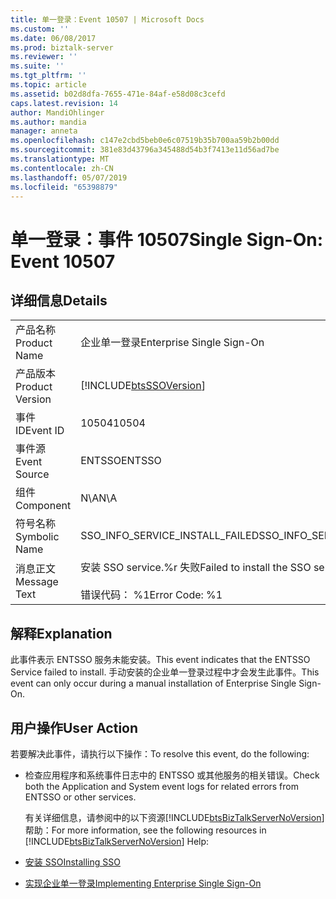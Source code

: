 ```yaml
---
title: 单一登录：Event 10507 | Microsoft Docs
ms.custom: ''
ms.date: 06/08/2017
ms.prod: biztalk-server
ms.reviewer: ''
ms.suite: ''
ms.tgt_pltfrm: ''
ms.topic: article
ms.assetid: b02d8dfa-7655-471e-84af-e58d08c3cefd
caps.latest.revision: 14
author: MandiOhlinger
ms.author: mandia
manager: anneta
ms.openlocfilehash: c147e2cbd5beb0e6c07519b35b700aa59b2b00dd
ms.sourcegitcommit: 381e83d43796a345488d54b3f7413e11d56ad7be
ms.translationtype: MT
ms.contentlocale: zh-CN
ms.lasthandoff: 05/07/2019
ms.locfileid: "65398879"
---
```

# <a name="single-sign-on-event-10507"></a><span data-ttu-id="c20c6-102">单一登录：事件 10507</span><span class="sxs-lookup"><span data-stu-id="c20c6-102">Single Sign-On: Event 10507</span></span>
## <a name="details"></a><span data-ttu-id="c20c6-103">详细信息</span><span class="sxs-lookup"><span data-stu-id="c20c6-103">Details</span></span>  

|                 |                                                                 |
|-----------------|-----------------------------------------------------------------|
|  <span data-ttu-id="c20c6-104">产品名称</span><span class="sxs-lookup"><span data-stu-id="c20c6-104">Product Name</span></span>   |                    <span data-ttu-id="c20c6-105">企业单一登录</span><span class="sxs-lookup"><span data-stu-id="c20c6-105">Enterprise Single Sign-On</span></span>                    |
| <span data-ttu-id="c20c6-106">产品版本</span><span class="sxs-lookup"><span data-stu-id="c20c6-106">Product Version</span></span> |   [!INCLUDE[btsSSOVersion](../includes/btsssoversion-md.md)]    |
|    <span data-ttu-id="c20c6-107">事件 ID</span><span class="sxs-lookup"><span data-stu-id="c20c6-107">Event ID</span></span>     |                              <span data-ttu-id="c20c6-108">10504</span><span class="sxs-lookup"><span data-stu-id="c20c6-108">10504</span></span>                              |
|  <span data-ttu-id="c20c6-109">事件源</span><span class="sxs-lookup"><span data-stu-id="c20c6-109">Event Source</span></span>   |                             <span data-ttu-id="c20c6-110">ENTSSO</span><span class="sxs-lookup"><span data-stu-id="c20c6-110">ENTSSO</span></span>                              |
|    <span data-ttu-id="c20c6-111">组件</span><span class="sxs-lookup"><span data-stu-id="c20c6-111">Component</span></span>    |                               <span data-ttu-id="c20c6-112">N\A</span><span class="sxs-lookup"><span data-stu-id="c20c6-112">N\A</span></span>                               |
|  <span data-ttu-id="c20c6-113">符号名称</span><span class="sxs-lookup"><span data-stu-id="c20c6-113">Symbolic Name</span></span>  |                 <span data-ttu-id="c20c6-114">SSO_INFO_SERVICE_INSTALL_FAILED</span><span class="sxs-lookup"><span data-stu-id="c20c6-114">SSO_INFO_SERVICE_INSTALL_FAILED</span></span>                 |
|  <span data-ttu-id="c20c6-115">消息正文</span><span class="sxs-lookup"><span data-stu-id="c20c6-115">Message Text</span></span>   | <span data-ttu-id="c20c6-116">安装 SSO service.%r 失败</span><span class="sxs-lookup"><span data-stu-id="c20c6-116">Failed to install the SSO service.%r</span></span><br /><br /> <span data-ttu-id="c20c6-117">错误代码： %1</span><span class="sxs-lookup"><span data-stu-id="c20c6-117">Error Code: %1</span></span> |

## <a name="explanation"></a><span data-ttu-id="c20c6-118">解释</span><span class="sxs-lookup"><span data-stu-id="c20c6-118">Explanation</span></span>  
 <span data-ttu-id="c20c6-119">此事件表示 ENTSSO 服务未能安装。</span><span class="sxs-lookup"><span data-stu-id="c20c6-119">This event indicates that the ENTSSO Service failed to install.</span></span> <span data-ttu-id="c20c6-120">手动安装的企业单一登录过程中才会发生此事件。</span><span class="sxs-lookup"><span data-stu-id="c20c6-120">This event can only occur during a manual installation of Enterprise Single Sign-On.</span></span>  

## <a name="user-action"></a><span data-ttu-id="c20c6-121">用户操作</span><span class="sxs-lookup"><span data-stu-id="c20c6-121">User Action</span></span>  
 <span data-ttu-id="c20c6-122">若要解决此事件，请执行以下操作：</span><span class="sxs-lookup"><span data-stu-id="c20c6-122">To resolve this event, do the following:</span></span>  

- <span data-ttu-id="c20c6-123">检查应用程序和系统事件日志中的 ENTSSO 或其他服务的相关错误。</span><span class="sxs-lookup"><span data-stu-id="c20c6-123">Check both the Application and System event logs for related errors from ENTSSO or other services.</span></span>  

  <span data-ttu-id="c20c6-124">有关详细信息，请参阅中的以下资源[!INCLUDE[btsBizTalkServerNoVersion](../includes/btsbiztalkservernoversion-md.md)]帮助：</span><span class="sxs-lookup"><span data-stu-id="c20c6-124">For more information, see the following resources in [!INCLUDE[btsBizTalkServerNoVersion](../includes/btsbiztalkservernoversion-md.md)] Help:</span></span>  

- [<span data-ttu-id="c20c6-125">安装 SSO</span><span class="sxs-lookup"><span data-stu-id="c20c6-125">Installing SSO</span></span>](../core/installing-sso.md)  

- [<span data-ttu-id="c20c6-126">实现企业单一登录</span><span class="sxs-lookup"><span data-stu-id="c20c6-126">Implementing Enterprise Single Sign-On</span></span>](../core/implementing-enterprise-single-sign-on.md)
